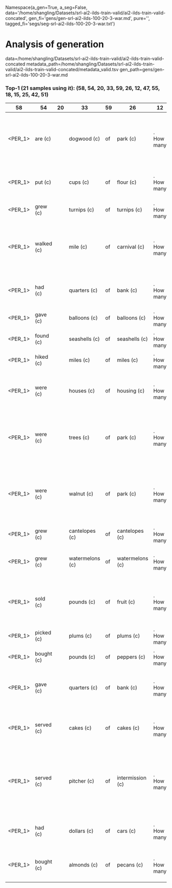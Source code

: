 Namespace(a_gen=True, a_seg=False, data='/home/shangling/Datasets/srl-ai2-ilds-train-valid/ai2-ilds-train-valid-concated', gen_fi='gens/gen-srl-ai2-ilds-100-20-3-war.md', pure='', tagged_fi='segs/seg-srl-ai2-ilds-100-20-3-war.txt')
# Analysis of generation
data=/home/shangling/Datasets/srl-ai2-ilds-train-valid/ai2-ilds-train-valid-concated
metadata_path=/home/shangling/Datasets/srl-ai2-ilds-train-valid/ai2-ilds-train-valid-concated/metadata_valid.tsv
gen_path=gens/gen-srl-ai2-ilds-100-20-3-war.md
### Top-1 (21 samples using it): (58, 54, 20, 33, 59, 26, 12, 47, 55, 18, 15, 25, 42, 51)
| 58 | 54 | 20 | 33 | 59 | 26 | 12 | 47 | 55 | 18 | 15 | 25 | 42 | 51 | conditions |
| - | - | - | - | - | - | - | - | - | - | - | - | - | - | - |
| <PER_1> | are (c) | <num> | dogwood (c) | of | park (c) | . How many | trees (c) | will (c) | <PER_1> | will (c) | the | today (c) | ? <eos> | V:are plant have will finished  ARG1:park dogwood workers trees  ARG0:park workers  ARGM-TMP:today workers tomorrow   |
| <PER_1> | put (c) | <num> | cups (c) | of | flour (c) | . How many | flour (c) | need (c) | <PER_1> | need (c) | to the | flour (c) | ? <eos> | V:is need put wants add baking does  ARG1:cake flour cups  ARG0:recipe   |
| <PER_1> | grew (c) | <num> | turnips (c) | of | turnips (c) | . How many | turnips (c) | grow (c) | <PER_1> | grow (c) | to | turnips (c) | ? <eos> | V:did grow grew  ARG2:turnips  ARG1:turnips   |
| <PER_1> | walked (c) | <num> | mile (c) | of | carnival (c) | . How many | mile (c) | did (c) | <PER_1> | did (c) | the | weekend (c) | ? <eos> | V:did walked had went walk got rides  ARG4:fair county  ARGM-TMP:weekend  ARG1:car mile rides carnival  ARG3:carnival   |
| <PER_1> | had (c) | <num> | quarters (c) | of | bank (c) | . How many | quarters (c) | have (c) | <PER_1> | have (c) | to the | bank (c) | ? <eos> | V:does had borrowed have  ARG1:quarters  ARGM-LOC:bank  ARG0:sister   |
| <PER_1> | gave (c) | <num> | balloons (c) | of | balloons (c) | . How many | balloons (c) | does (c) | <PER_1> | does (c) | to | balloons (c) | ? <eos> | V:has gave does have  ARG1:balloons   |
| <PER_1> | found (c) | <num> | seashells (c) | of | seashells (c) | . How many | seashells (c) | did (c) | <PER_1> | did (c) | to | seashells (c) | ? <eos> | V:did find broken found were  ARG1:seashells   |
| <PER_1> | hiked (c) | <num> | miles (c) | of | miles (c) | . How many | miles (c) | did (c) | <PER_1> | did (c) | the | miles (c) | ? <eos> | V:did hiked  ARG1:miles   |
| <PER_1> | were (c) | <num> | houses (c) | of | housing (c) | . How many | houses (c) | are (c) | <PER_1> | are (c) | to the | housing (c) | ? <eos> | V:built were are  ARG1:houses  ARGM-TMP:housing boom  ARG0:developers   |
| <PER_1> | were (c) | <num> | trees (c) | of | park (c) | . How many | trees (c) | will (c) | <PER_1> | will (c) | to the | park (c) | ? <eos> | V:are had will were finished be damaged cut  ARG1:park trees oak workers  ARG0:workers  ARG2:park  ARGM-TMP:workers   |
| <PER_1> | were (c) | <num> | walnut (c) | of | park (c) | . How many | workers (c) | will (c) | <PER_1> | will (c) | to the | park (c) | ? <eos> | V:are had will were finished be damaged cut  ARG1:park walnut orange trees workers  ARG0:workers  ARG2:park  ARGM-TMP:workers   |
| <PER_1> | grew (c) | <num> | cantelopes (c) | of | cantelopes (c) | . How many | cantelopes (c) | grow (c) | <PER_1> | grow (c) | to | cantelopes (c) | ? <eos> | V:did grow grew  ARG2:cantelopes  ARG1:cantelopes   |
| <PER_1> | grew (c) | <num> | watermelons (c) | of | watermelons (c) | . How many | watermelons (c) | have (c) | <PER_1> | have (c) | to the | watermelons (c) | ? <eos> | V:does ate grew have  ARG2:watermelons  ARG0:rabbits  ARG1:watermelons   |
| <PER_1> | sold (c) | <num> | pounds (c) | of | fruit (c) | . How many | fruit (c) | have (c) | <PER_1> | have (c) | to the | season (c) | ? <eos> | V:sold have has been combined  ARG0:orchard  ARG1:total pounds fruit  ARGM-TMP:season  ARG3:total   |
| <PER_1> | picked (c) | <num> | plums (c) | of | plums (c) | . How many | plums (c) | were (c) | <PER_1> | were (c) | the | plums (c) | ? <eos> | V:picked were  ARG1:pears plums   |
| <PER_1> | bought (c) | <num> | pounds (c) | of | peppers (c) | . How many | peppers (c) | did (c) | <PER_1> | did (c) | to | peppers (c) | ? <eos> | V:did buy bought  ARG1:peppers pounds   |
| <PER_1> | gave (c) | <num> | quarters (c) | of | bank (c) | . How many | quarters (c) | does (c) | <PER_1> | does (c) | to the | bank (c) | ? <eos> | V:gave had does have  ARG1:pennies quarters  ARGM-LOC:bank  ARG0:mother dad   |
| <PER_1> | served (c) | <num> | cakes (c) | of | cakes (c) | . How many | cakes (c) | were (c) | <PER_1> | were (c) | the | yesterday (c) | ? <eos> | ARG0:restaurant  V:were served  ARG1:cakes  ARGM-TMP:yesterday lunch   |
| <PER_1> | served (c) | <num> | pitcher (c) | of | intermission (c) | . How many | lemonade (c) | did (c) | <PER_1> | did (c) | to the | school (c) | ? <eos> | ARGM-TMP:school play  V:did pour staffed served  ARG1:pitcher pitchers bar snack lemonade  ARG2:pitcher lemonade intermission   |
| <PER_1> | had (c) | <num> | dollars (c) | of | cars (c) | . How many | dollars (c) | did (c) | <PER_1> | did (c) | to the | week (c) | ? <eos> | ARGM-TMP:weekend week  V:did make has had washed  ARG1:cars dollars   |
| <PER_1> | bought (c) | <num> | almonds (c) | of | pecans (c) | . How many | nuts (c) | did (c) | <PER_1> | did (c) | to the | almonds (c) | ? <eos> | ARG0:chef  V:did buy bought  ARG1:almonds kilograms nuts pecans   |


